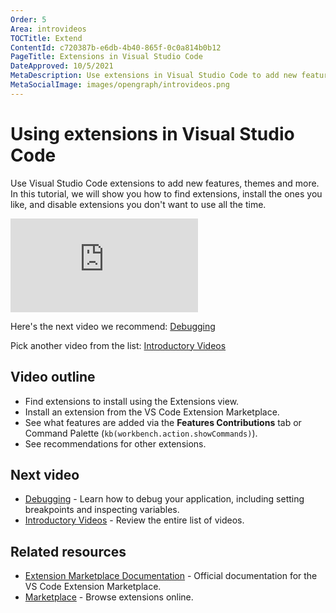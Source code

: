 ```yaml
---
Order: 5
Area: introvideos
TOCTitle: Extend
ContentId: c720387b-e6db-4b40-865f-0c0a814b0b12
PageTitle: Extensions in Visual Studio Code
DateApproved: 10/5/2021
MetaDescription: Use extensions in Visual Studio Code to add new features, themes, and more.
MetaSocialImage: images/opengraph/introvideos.png
---
```

# Using extensions in Visual Studio Code

Use Visual Studio Code extensions to add new features, themes and more. In this tutorial, we will show you how to find extensions, install the ones you like, and disable extensions you don't want to use all the time.

<iframe src="https://www.youtube.com/embed/SKcZ3cwX8lA?rel=0&amp;disablekb=0&amp;modestbranding=1&amp;showinfo=0" frameborder="0" allowfullscreen title="Using extensions in Visual Studio Code" ></iframe>

Here's the next video we recommend: [Debugging](/docs/introvideos/debugging.md)

Pick another video from the list: [Introductory Videos](/docs/getstarted/introvideos.md)

## Video outline

* Find extensions to install using the Extensions view.
* Install an extension from the VS Code Extension Marketplace.
* See what features are added via the **Features Contributions** tab or Command Palette (`kb(workbench.action.showCommands)`).
* See recommendations for other extensions.

## Next video

* [Debugging](/docs/introvideos/debugging.md) - Learn how to debug your application, including setting breakpoints and inspecting variables.
* [Introductory Videos](/docs/getstarted/introvideos.md) - Review the entire list of videos.

## Related resources

* [Extension Marketplace Documentation](/docs/editor/extension-marketplace.md) - Official documentation for the VS Code Extension Marketplace.
* [Marketplace](https://marketplace.visualstudio.com/) - Browse extensions online.
